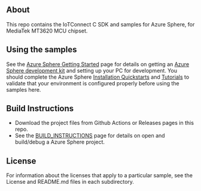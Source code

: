 ## About
This repo contains the IoTConnect C SDK and samples for Azure Sphere, 
for MediaTek MT3620 MCU chipset.

## Using the samples
See the [Azure Sphere Getting Started](https://www.microsoft.com/en-us/azure-sphere/get-started/) page for details on getting an [Azure Sphere development kit](https://aka.ms/AzureSphereHardware) and setting up your PC for development. You should complete the Azure Sphere [Installation Quickstarts](https://docs.microsoft.com/azure-sphere/install/overview) and [Tutorials](https://docs.microsoft.com/azure-sphere/install/qs-overview) to validate that your environment is configured properly before using the samples here. 

## Build Instructions

* Download the project files from Github Actions or Releases pages in this repo.
* See the [BUILD_INSTRUCTIONS](BUILD_INSTRUCTIONS.md) page for details on open and build/debug a Azure Sphere project.

## License
For information about the licenses that apply to a particular sample, see the License and README.md files in each subdirectory.

